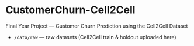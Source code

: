 # CustomerChurn-Cell2Cell
Final Year Project — Customer Churn Prediction using the Cell2Cell Dataset
- `/data/raw` — raw datasets (Cell2Cell train & holdout uploaded here)
